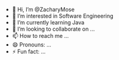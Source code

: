 - 👋 Hi, I’m @ZacharyMose
- 👀 I’m interested in Software Engineering
- 🌱 I’m currently learning Java 
- 💞️ I’m looking to collaborate on ...
- 📫 How to reach me ...
- 😄 Pronouns: ...
- ⚡ Fun fact: ...

<!---
ZacharyMose/ZacharyMose is a ✨ special ✨ repository because its `README.md` (this file) appears on your GitHub profile.
You can click the Preview link to take a look at your changes.
--->
